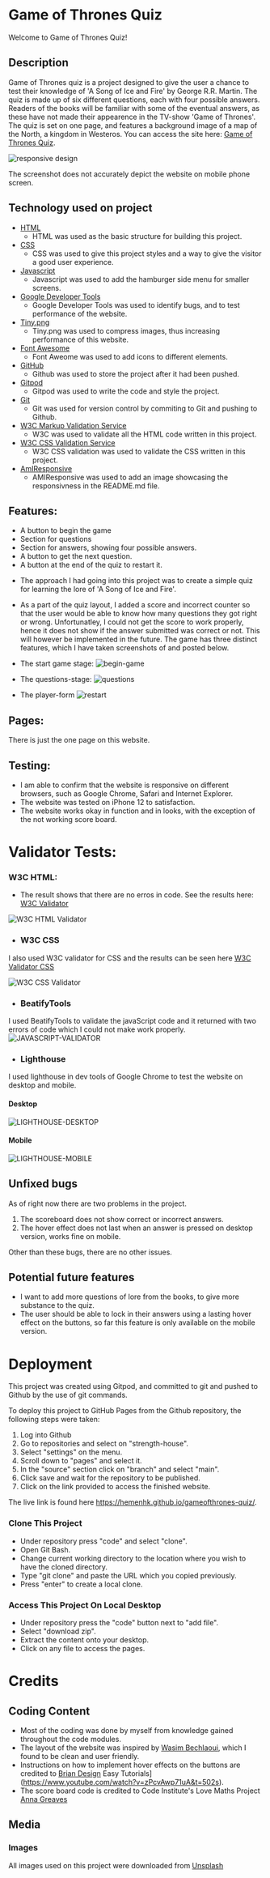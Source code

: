# Game of Thrones Quiz

Welcome to Game of Thrones Quiz!

## Description

Game of Thrones quiz is a project designed to give the user a chance to test their knowledge of 'A Song of Ice and Fire' by George R.R. Martin. The quiz is made up of six different questions, each with four possible answers. Readers of the books will be familiar with some of the eventual answers, as these have not made their appearence in the TV-show 'Game of Thrones'. The quiz is set on one page, and features a background image of a map of the North, a kingdom in Westeros. You can access the site here: [Game of Thrones Quiz](https://hemenhk.github.io/gameofthrones-quiz/).

![responsive design](assets/images/GoT%20quiz%20screenshot.jpg)

The screenshot does not accurately depict the website on mobile phone screen.

## Technology used on project

- [HTML](https://developer.mozilla.org/en-US/docs/Web/HTML)
    - HTML was used as the basic structure for building this project.
- [CSS](https://developer.mozilla.org/en-US/docs/Learn/Getting_started_with_the_web/CSS_basics)
    - CSS was used to give this project styles and a way to give the visitor a good user experience.
- [Javascript](https://developer.mozilla.org/en-US/docs/Web/JavaScript/Guide)
    - Javascript was used to add the hamburger side menu for smaller screens.
- [Google Developer Tools](https://developers.google.com/web/tools/chrome-devtools)
    - Google Developer Tools was used to identify bugs, and to test performance of the website.
- [Tiny.png](https://tinypng.com/)
    - Tiny.png was used to compress images, thus increasing performance of this website.
- [Font Awesome](https://fontawesome.com/)
    - Font Aweome was used to add icons to different elements.
- [GitHub](https://github.com/)
    - Github was used to store the project after it had been pushed.
- [Gitpod](https://www.gitpod.io/)
    - Gitpod was used to write the code and style the project.
- [Git](https://git-scm.com/)
    - Git was used for version control by commiting to Git and pushing to Github.
- [W3C Markup Validation Service](https://validator.w3.org/)
    - W3C was used to validate all the HTML code written in this project. 
- [W3C CSS Validation Service](https://jigsaw.w3.org/css-validator/#validate_by_input)
    - W3C CSS validation was used to validate the CSS written in this project.
- [AmIResponsive](http://ami.responsivedesign.is/)
    - AMIResponsive was used to add an image showcasing the responsivness in the README.md file.

 ## Features:
* A button to begin the game
* Section for questions
* Section for answers, showing four possible answers.
* A button to get the next question.
* A button at the end of the quiz to restart it.

- The approach I had going into this project was to create a simple quiz for learning the lore of 'A Song of Ice and Fire'.
- As a part of the quiz layout, I added a score and incorrect counter so that the user would be able to know how many questions they got right or wrong. Unfortunatley, I could not get the score to work properly, hence it does not show if the answer submitted was correct or not. This will however be implemented in the future. 
The game has three distinct features, which I have taken screenshots of and posted below.

- The start game stage:
![begin-game](./assets/images/beginning%20stage.jpg)

- The questions-stage:
![questions](./assets/images/questions%20stage.jpg)

- The player-form
![restart](./assets/images/restart%20stage.jpg)

## Pages: 
There is just the one page on this website.

## Testing:
- I am able to confirm that the website is responsive on different browsers, such as Google Chrome, Safari and Internet Explorer. 
- The website was tested on iPhone 12 to satisfaction.  
- The website works okay in function and in looks, with the exception of the not working score board.

# Validator Tests:

### W3C HTML:

* The result shows that there are no erros in code. See the results here: [W3C Validator](https://validator.w3.org/nu/#textarea)

![W3C HTML Validator](assets/images/W3C%20HTML.jpg)

* ### W3C CSS

I also used W3C validator for CSS and the results can be seen here [W3C Validator CSS](https://validator.w3.org/nu/#textarea)

![W3C CSS Validator](assets/images/W3C%20CSS.jpg)


* ### BeatifyTools

 I used BeatifyTools to validate the javaScript code and it returned with two errors of code which I could not make work properly. 
![JAVASCRIPT-VALIDATOR](./assets/images/Javascript%20validator.jpg)

* ### Lighthouse

I used lighthouse in dev tools of Google Chrome to test the website on desktop and mobile. 

#### Desktop
![LIGHTHOUSE-DESKTOP](./assets/images/desktop%20testing.jpg)

#### Mobile
![LIGHTHOUSE-MOBILE](./assets/images/mobile%20testing.jpg)


## Unfixed bugs
As of right now there are two problems in the project.

1. The scoreboard does not show correct or incorrect answers.
2. The hover effect does not last when an answer is pressed on desktop version, works fine on mobile.

Other than these bugs, there are no other issues.

## Potential future features
- I want to add more questions of lore from the books, to give more substance to the quiz.
- The user should be able to lock in their answers using a lasting hover effect on the buttons, so far this feature is only available on the mobile version.

# Deployment

This project was created using Gitpod, and committed to git and pushed to Github by the use of git commands.

To deploy this project to GitHub Pages from the Github repository, the following steps were taken:

1. Log into Github
2. Go to repositories and select on "strength-house".
3. Select "settings" on the menu.
4. Scroll down to "pages" and select it. 
5. In the "source" section click on "branch" and select "main".
6. Click save and wait for the repository to be published.
7. Click on the link provided to access the finished website.

The live link is found here https://hemenhk.github.io/gameofthrones-quiz/.

### Clone This Project 

- Under repository press "code" and select "clone".
- Open Git Bash.
- Change current working directory to the location where you wish to have the cloned directory.
- Type "git clone" and paste the URL which you copied previously.
- Press "enter" to create a local clone.

### Access This Project On Local Desktop

- Under repository press the "code" button next to "add file".
- Select "download zip".
- Extract the content onto your desktop.
- Click on any file to access the pages.

# Credits

## Coding Content
- Most of the coding was done by myself from knowledge gained throughout the code modules.
- The layout of the website was inspired by [Wasim Bechlaoui](https://wasim-eb.github.io/quiz-game/), which I found to be clean and user friendly.
- Instructions on how to implement hover effects on the buttons are credited to [Brian Design]()
Easy Tutorials](https://www.youtube.com/watch?v=zPcvAwp71uA&t=502s). 
- The score board code is credited to Code Institute's Love Maths Project [Anna Greaves](https://learn.codeinstitute.net/courses/course-v1:CodeInstitute+LM101+2021_T1/courseware/2d651bf3f23e48aeb9b9218871912b2e/a8ec361b95e94c25bf8a821654bd57bc/)


## Media

### Images

All images used on this project were downloaded from [Unsplash](https://unsplash.com/)